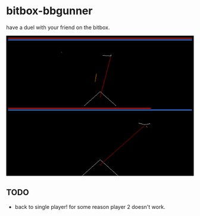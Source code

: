 # bitbox-bbgunner
have a duel with your friend on the bitbox.

![Picture of duel](https://github.com/lowagner/lowagner.github.io/blob/master/i/bbgunner.png)

## TODO

* back to single player! for some reason player 2 doesn't work.
